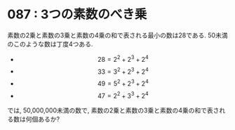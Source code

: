 # 087 : 3つの素数のべき乗

素数の2乗と素数の3乗と素数の4乗の和で表される最小の数は28である. 50未満のこのような数は丁度4つある.

* $$28 = 2^2 + 2^3 + 2^4$$
* $$33 = 3^2 + 2^3 + 2^4$$
* $$49 = 5^2 + 2^3 + 2^4$$
* $$47 = 2^2 + 3^3 + 2^4$$

では, 50,000,000未満の数で, 素数の2乗と素数の3乗と素数の4乗の和で表される数は何個あるか?

